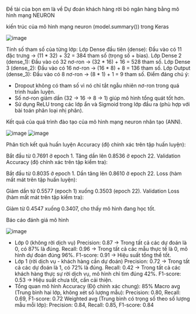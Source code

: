 Đề tài của bọn em là về Dự đoán khách hàng rời bỏ ngân hàng bằng mô hình mạng NEURON

kiến trúc của mô hình mạng neuron (model.summary()) trong Keras

![image](https://github.com/user-attachments/assets/8baab799-f3d5-425b-9a27-f573996ed706)

 Tính số tham số của từng lớp:
Lớp Dense đầu tiên (dense):
  Đầu vào có 11 đặc trưng → (11 * 32) + 32 = 384 tham số (trọng số + bias).
Lớp Dense 2 (dense_1):
  Đầu vào có 32 nơ-ron → (32 * 16) + 16 = 528 tham số.
Lớp Dense 3 (dense_2):
  Đầu vào có 16 nơ-ron → (16 * 8) + 8 = 136 tham số.
Lớp Output (dense_3):
  Đầu vào có 8 nơ-ron → (8 * 1) + 1 = 9 tham số.
Điểm đáng chú ý:
- Dropout không có tham số vì nó chỉ tắt ngẫu nhiên nơ-ron trong quá trình huấn luyện.
- Số nơ-ron giảm dần (32 → 16 → 8 → 1) giúp mô hình tổng quát tốt hơn.
- Sử dụng ReLU trong các lớp ẩn và Sigmoid trong lớp đầu ra (phù hợp với bài toán phân loại nhị phân).

Kết quả của quá trình đào tạo của mô hình mạng neuron nhân tạo (ANN).

![image](https://github.com/user-attachments/assets/5993fa33-4acc-4701-b6c7-4f21bbdd6202)
![image](https://github.com/user-attachments/assets/ac7fc257-b56b-40c6-b9ee-1fb23e631ec3)


Phân tích kết quả huấn luyện
Accuracy (độ chính xác trên tập huấn luyện):

Bắt đầu từ 0.7691 ở epoch 1.
Tăng dần lên 0.8536 ở epoch 22.
Validation Accuracy (độ chính xác trên tập kiểm tra):

Bắt đầu từ 0.8035 ở epoch 1.
Dần tăng lên 0.8610 ở epoch 22.
Loss (hàm mất mát trên tập huấn luyện):

Giảm dần từ 0.5577 (epoch 1) xuống 0.3503 (epoch 22).
Validation Loss (hàm mất mát trên tập kiểm tra):

Giảm từ 0.4547 xuống 0.3407, cho thấy mô hình đang học tốt.

Báo cáo đánh giá mô hình

![image](https://github.com/user-attachments/assets/1de4b17d-e85f-45e0-b8ef-b820ff5d2bfe)

- Lớp 0 (không rời dịch vụ)
Precision: 0.87 → Trong tất cả các dự đoán là 0, có 87% là đúng.
Recall: 0.96 → Trong tất cả các mẫu thực tế là 0, mô hình dự đoán đúng 96%.
F1-score: 0.91 → Hiệu suất tổng thể tốt.
- Lớp 1 (rời dịch vụ - khách hàng cần dự đoán)
Precision: 0.72 → Trong tất cả các dự đoán là 1, có 72% là đúng.
Recall: 0.42 → Trong tất cả các khách hàng thực sự rời dịch vụ, mô hình chỉ tìm đúng 42%.
F1-score: 0.53 → Hiệu suất chưa tốt, cần cải thiện.
- Tổng quan mô hình
Accuracy (Độ chính xác chung): 85%
Macro avg (Trung bình hai lớp, không xét số lượng mẫu):
Precision: 0.80, Recall: 0.69, F1-score: 0.72
Weighted avg (Trung bình có trọng số theo số lượng mẫu mỗi lớp):
Precision: 0.84, Recall: 0.85, F1-score: 0.84
